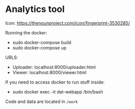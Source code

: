 # Analytics tool

Icon: https://thenounproject.com/icon/fingerprint-3530285/


Running the docker:

* sudo docker-compose build
* sudo docker-compose up

URLS: 
* Uploader: localhost:8000/uploader.html
* Viewer: localhost:8000/viewer.html

If you need to access docker to run stuff inside:
* sudo docker exec -it dat-webapp /bin/bash

Code and data are located in `/work`


